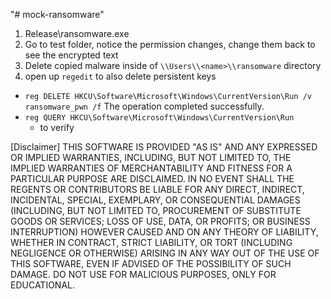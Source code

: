 "# mock-ransomware"
1. Release\ransomware.exe
2. Go to test folder, notice the permission changes, change them back to see the encrypted text
3. Delete copied malware inside of `\\Users\\<name>\\ransomware` directory
4. open up `regedit` to also delete persistent keys
  - `reg DELETE HKCU\Software\Microsoft\Windows\CurrentVersion\Run /v ransomware_pwn /f`
  The operation completed successfully.
  - `reg QUERY HKCU\Software\Microsoft\Windows\CurrentVersion\Run`
    - to verify

[Disclaimer]
THIS SOFTWARE IS PROVIDED "AS IS" AND ANY EXPRESSED OR IMPLIED WARRANTIES, INCLUDING, BUT NOT LIMITED TO, THE IMPLIED WARRANTIES OF MERCHANTABILITY AND FITNESS FOR A PARTICULAR PURPOSE ARE DISCLAIMED. IN NO EVENT SHALL THE REGENTS OR CONTRIBUTORS BE LIABLE FOR ANY DIRECT, INDIRECT, INCIDENTAL, SPECIAL, EXEMPLARY, OR CONSEQUENTIAL DAMAGES (INCLUDING, BUT NOT LIMITED TO, PROCUREMENT OF SUBSTITUTE GOODS OR SERVICES; LOSS OF USE, DATA, OR PROFITS; OR BUSINESS INTERRUPTION)
HOWEVER CAUSED AND ON ANY THEORY OF LIABILITY, WHETHER IN CONTRACT, STRICT LIABILITY, OR TORT (INCLUDING NEGLIGENCE OR OTHERWISE) ARISING IN ANY WAY OUT OF THE USE OF THIS SOFTWARE, EVEN IF ADVISED OF THE POSSIBILITY OF SUCH DAMAGE. DO NOT USE FOR MALICIOUS PURPOSES, ONLY FOR EDUCATIONAL.
